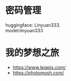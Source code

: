 # 密码管理

huggingface: Linyuan333.  
model:linyuan333


# 我的梦想之旅
- https://www.leiapix.com/
- https://photomosh.com/
